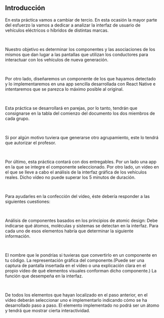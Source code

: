 ## Introducción

En esta práctica vamos a cambiar de tercio. En esta ocasión la mayor parte del esfuerzo la vamos a dedicar a analizar la interfaz de usuario de vehículos eléctricos o híbridos de distintas marcas.

<br>

Nuestro objetivo es determinar los componentes y las asociaciones de los mismos que dan lugar a las pantallas que utilizan los conductores para interactuar con los vehículos de nueva generación.

<br>

Por otro lado, diseñaremos un componente de los que hayamos detectado y lo implementaremos en una app sencilla desarrollada con React Native e intentaremos que se parezca lo máximo posible al original.

<br>

Esta práctica se desarrollará en parejas, por lo tanto, tendrán que consignarse en la tabla del comienzo del documento los dos miembros de cada grupo.

<br>

Si por algún motivo tuviera que generarse otro agrupamiento, este lo tendrá que autorizar el profesor.

<br>

Por último, esta práctica contará con dos entregables. Por un lado una app en la que se integre el componente seleccionado.
Por otro lado, un vídeo en el que se lleve a cabo el análisis de la interfaz gráfica de los vehículos reales. Dicho vídeo no puede superar los 5 minutos de duración.

<br>

Para ayudarles en la confección del vídeo, éste debería responder a las siguientes cuestiones:

<br>

Análisis de componentes basados en los principios de atomic design: Debe indicarse qué átomos, moléculas y sistemas se detectan en la interfaz. Para cada uno de esos elementos habría que determinar la siguiente información.

<br>

El nombre que le pondrías si tuvieras que convertirlo en un componente en tu código.
La representación gráfica del componente.(Puede ser una captura de pantalla insertada en el vídeo o una explicación clara en el propio vídeo de qué elementos visuales conforman dicho componente.)
La función que desempeña en la interfaz.

<br>

De todos los elementos que hayan localizado en el paso anterior, en el vídeo deberán seleccionar uno e implementarlo indicando cómo se ha desarrollado paso a paso. El elemento implementado no podrá ser un átomo y tendrá que mostrar cierta interactividad.
